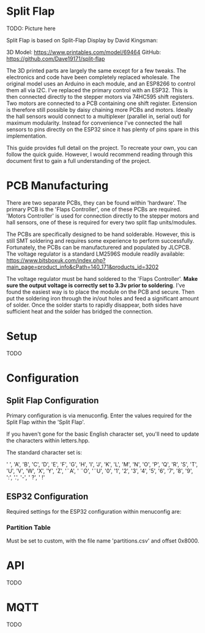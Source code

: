 # Split Flap

TODO: Picture here

Split Flap is based on Split-Flap Display by David Kingsman:

3D Model: https://www.printables.com/model/69464
GitHub: https://github.com/Dave19171/split-flap

The 3D printed parts are largely the same except for a few tweaks. The electronics and code have been completely replaced wholesale.
The original model uses an Arduino in each module, and an ESP8266 to control them all via I2C.
I've replaced the primary control with an ESP32. This is then connected directly to the stepper motors via 74HC595 shift registers. Two motors are connected to a PCB containing one shift register. Extension is therefore still possible by daisy chaining more PCBs and motors. Ideally the hall sensors would connect to a multiplexer (parallel in, serial out) for maximum modularity. Instead for convenience I've connected the hall sensors to pins directly on the ESP32 since it has plenty of pins spare in this implementation.

This guide provides full detail on the project. To recreate your own, you can follow the quick guide. However, I would recommend reading through this document first to gain a full understanding of the project.

# PCB Manufacturing

There are two separate PCBs, they can be found within 'hardware'. The primary PCB is the 'Flaps Controller', one of these PCBs are required. 'Motors Controller' is used for connection directly to the stepper motors and hall sensors, one of these is required for every two split flap units/modules.

The PCBs are specifically designed to be hand solderable. However, this is still SMT soldering and requires some experience to perform successfully. Fortunately, the PCBs can be manufacturered and populated by JLCPCB. The voltage regulator is a standard LM2596S module readily available: https://www.bitsboxuk.com/index.php?main_page=product_info&cPath=140_171&products_id=3202

The voltage regulator must be hand soldered to the 'Flaps Controller'. **Make sure the output voltage is correctly set to 3.3v prior to soldering**. I've found the easiest way is to place the module on the PCB and secure. Then put the soldering iron through the in/out holes and feed a significant amount of solder. Once the solder starts to rapidly disappear, both sides have sufficient heat and the solder has bridged the connection.

# Setup

TODO

# Configuration

## Split Flap Configuration

Primary configuration is via menuconfig. Enter the values required for the Split Flap within the 'Split Flap'.

If you haven't gone for the basic English character set, you'll need to update the characters within letters.hpp.

The standard character set is:

' ', 'A', 'B', 'C', 'D', 'E', 'F', 'G', 'H', 'I', 'J', 'K', 'L', 'M', 'N', 'O',
'P', 'Q', 'R', 'S', 'T', 'U', 'V', 'W', 'X', 'Y', 'Z', '¨A', ' ¨O', '¨U', '0', '1', '2', '3', '4', '5', '6',
'7', '8', '9', ':', '.', '-', ' ?', ' !'

## ESP32 Configuration

Required settings for the ESP32 configuration within menuconfig are:

### Partition Table

Must be set to custom, with the file name 'partitions.csv' and offset 0x8000.

# API

TODO

# MQTT

TODO
